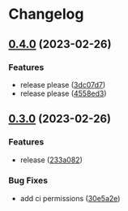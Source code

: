 # Changelog

## [0.4.0](https://github.com/kunish/simpledns/compare/v0.3.0...v0.4.0) (2023-02-26)


### Features

* release please ([3dc07d7](https://github.com/kunish/simpledns/commit/3dc07d7b21c2ef20bf4ead3761fc594125b070f2))
* release please ([4558ed3](https://github.com/kunish/simpledns/commit/4558ed33d6d2d625eeaeeff9979ae78c755ab422))

## [0.3.0](https://github.com/kunish/simpledns/compare/v0.2.0...v0.3.0) (2023-02-26)


### Features

* release ([233a082](https://github.com/kunish/simpledns/commit/233a082f4b403d3cec06eca53935a9013167a7e7))


### Bug Fixes

* add ci permissions ([30e5a2e](https://github.com/kunish/simpledns/commit/30e5a2e985ec8f4462e8e5d44175bf8b7be76aa1))
